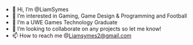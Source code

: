 - 👋 Hi, I’m @LiamSymes
- 👀 I’m interested in Gaming, Game Design & Programming and Football
- 🌱 I’m a UWE Games Technology Graduate 
- 💞️ I’m looking to collaborate on any projects so let me know!
- 📫 How to reach me @Liamsymes2@gmail.com

<!---
LiamSymes/LiamSymes is a ✨ special ✨ repository because its `README.md` (this file) appears on your GitHub profile.
You can click the Preview link to take a look at your changes.
--->

